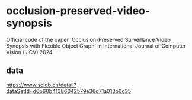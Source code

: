 # occlusion-preserved-video-synopsis
Official code of the paper 'Occlusion-Preserved Surveillance Video Synopsis with Flexible Object  Graph' in International Journal of Computer Vision (IJCV) 2024.

## data
https://www.scidb.cn/detail?dataSetId=d6b60b41386042579e36d71a013b0c35
